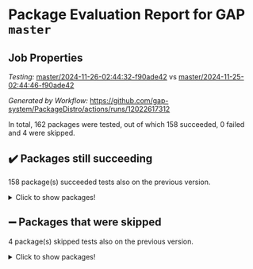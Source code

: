 # Package Evaluation Report for GAP `master`

## Job Properties

*Testing:* [master/2024-11-26-02:44:32-f90ade42](https://github.com/gap-system/PackageDistro/blob/data/reports/master/2024-11-26-02:44:32-f90ade42) vs [master/2024-11-25-02:44:46-f90ade42](https://github.com/gap-system/PackageDistro/blob/data/reports/master/2024-11-25-02:44:46-f90ade42)

*Generated by Workflow:* https://github.com/gap-system/PackageDistro/actions/runs/12022617312

In total, 162 packages were tested, out of which 158 succeeded, 0 failed and 4 were skipped.

## :heavy_check_mark: Packages still succeeding

158 package(s) succeeded tests also on the previous version.
<details><summary>Click to show packages!</summary>

- 4ti2interface 2023.02-04 [(success)](https://github.com/gap-system/PackageDistro/actions/runs/12022617312/job/33515332723)
- ace 5.6.2 [(success)](https://github.com/gap-system/PackageDistro/actions/runs/12022617312/job/33515336288)
- aclib 1.3.2 [(success)](https://github.com/gap-system/PackageDistro/actions/runs/12022617312/job/33515336853)
- agt 0.3.1 [(success)](https://github.com/gap-system/PackageDistro/actions/runs/12022617312/job/33515337373)
- alnuth 3.2.1 [(success)](https://github.com/gap-system/PackageDistro/actions/runs/12022617312/job/33515337646)
- anupq 3.3.1 [(success)](https://github.com/gap-system/PackageDistro/actions/runs/12022617312/job/33515339089)
- atlasrep 2.1.9 [(success)](https://github.com/gap-system/PackageDistro/actions/runs/12022617312/job/33515340346)
- autodoc 2023.06.19 [(success)](https://github.com/gap-system/PackageDistro/actions/runs/12022617312/job/33515340595)
- automata 1.16 [(success)](https://github.com/gap-system/PackageDistro/actions/runs/12022617312/job/33515340780)
- automgrp 1.3.2 [(success)](https://github.com/gap-system/PackageDistro/actions/runs/12022617312/job/33515340964)
- autpgrp 1.11 [(success)](https://github.com/gap-system/PackageDistro/actions/runs/12022617312/job/33515341168)
- cap 2024.11-02 [(success)](https://github.com/gap-system/PackageDistro/actions/runs/12022617312/job/33515341388)
- caratinterface 2.3.7 [(success)](https://github.com/gap-system/PackageDistro/actions/runs/12022617312/job/33515341612)
- cddinterface 2024.09.02 [(success)](https://github.com/gap-system/PackageDistro/actions/runs/12022617312/job/33515341789)
- circle 1.6.6 [(success)](https://github.com/gap-system/PackageDistro/actions/runs/12022617312/job/33515341966)
- classicpres 1.22 [(success)](https://github.com/gap-system/PackageDistro/actions/runs/12022617312/job/33515342132)
- cohomolo 1.6.11 [(success)](https://github.com/gap-system/PackageDistro/actions/runs/12022617312/job/33515342272)
- congruence 1.2.7 [(success)](https://github.com/gap-system/PackageDistro/actions/runs/12022617312/job/33515342469)
- corefreesub 0.6 [(success)](https://github.com/gap-system/PackageDistro/actions/runs/12022617312/job/33515342647)
- corelg 1.57 [(success)](https://github.com/gap-system/PackageDistro/actions/runs/12022617312/job/33515342814)
- crime 1.6 [(success)](https://github.com/gap-system/PackageDistro/actions/runs/12022617312/job/33515342977)
- crisp 1.4.6 [(success)](https://github.com/gap-system/PackageDistro/actions/runs/12022617312/job/33515343148)
- crypting 0.10.5 [(success)](https://github.com/gap-system/PackageDistro/actions/runs/12022617312/job/33515343311)
- cryst 4.1.27 [(success)](https://github.com/gap-system/PackageDistro/actions/runs/12022617312/job/33515343498)
- crystcat 1.1.10 [(success)](https://github.com/gap-system/PackageDistro/actions/runs/12022617312/job/33515343677)
- ctbllib 1.3.9 [(success)](https://github.com/gap-system/PackageDistro/actions/runs/12022617312/job/33515343838)
- cubefree 1.20 [(success)](https://github.com/gap-system/PackageDistro/actions/runs/12022617312/job/33515344004)
- curlinterface 2.4.0 [(success)](https://github.com/gap-system/PackageDistro/actions/runs/12022617312/job/33515344164)
- cvec 2.8.2 [(success)](https://github.com/gap-system/PackageDistro/actions/runs/12022617312/job/33515344373)
- datastructures 0.3.1 [(success)](https://github.com/gap-system/PackageDistro/actions/runs/12022617312/job/33515344536)
- deepthought 1.0.7 [(success)](https://github.com/gap-system/PackageDistro/actions/runs/12022617312/job/33515344681)
- design 1.8.2 [(success)](https://github.com/gap-system/PackageDistro/actions/runs/12022617312/job/33515344856)
- difsets 2.3.1 [(success)](https://github.com/gap-system/PackageDistro/actions/runs/12022617312/job/33515345064)
- digraphs 1.9.0 [(success)](https://github.com/gap-system/PackageDistro/actions/runs/12022617312/job/33515345345)
- edim 1.3.8 [(success)](https://github.com/gap-system/PackageDistro/actions/runs/12022617312/job/33515345514)
- example 4.4.0 [(success)](https://github.com/gap-system/PackageDistro/actions/runs/12022617312/job/33515345691)
- examplesforhomalg 2023.10-01 [(success)](https://github.com/gap-system/PackageDistro/actions/runs/12022617312/job/33515345885)
- factint 1.6.3 [(success)](https://github.com/gap-system/PackageDistro/actions/runs/12022617312/job/33515346073)
- ferret 1.0.14 [(success)](https://github.com/gap-system/PackageDistro/actions/runs/12022617312/job/33515346233)
- fga 1.5.0 [(success)](https://github.com/gap-system/PackageDistro/actions/runs/12022617312/job/33515346386)
- fining 1.5.6 [(success)](https://github.com/gap-system/PackageDistro/actions/runs/12022617312/job/33515346549)
- float 1.0.5 [(success)](https://github.com/gap-system/PackageDistro/actions/runs/12022617312/job/33515346722)
- format 1.4.4 [(success)](https://github.com/gap-system/PackageDistro/actions/runs/12022617312/job/33515346901)
- forms 1.2.12 [(success)](https://github.com/gap-system/PackageDistro/actions/runs/12022617312/job/33515347062)
- fplsa 1.2.6 [(success)](https://github.com/gap-system/PackageDistro/actions/runs/12022617312/job/33515347194)
- fr 2.4.13 [(success)](https://github.com/gap-system/PackageDistro/actions/runs/12022617312/job/33515347351)
- francy 2.0.3 [(success)](https://github.com/gap-system/PackageDistro/actions/runs/12022617312/job/33515347485)
- fwtree 1.3 [(success)](https://github.com/gap-system/PackageDistro/actions/runs/12022617312/job/33515347654)
- gapdoc 1.6.7 [(success)](https://github.com/gap-system/PackageDistro/actions/runs/12022617312/job/33515347823)
- gauss 2023.08-01 [(success)](https://github.com/gap-system/PackageDistro/actions/runs/12022617312/job/33515347970)
- gaussforhomalg 2024.08-01 [(success)](https://github.com/gap-system/PackageDistro/actions/runs/12022617312/job/33515348117)
- gbnp 1.1.0 [(success)](https://github.com/gap-system/PackageDistro/actions/runs/12022617312/job/33515348272)
- generalizedmorphismsforcap 2024.09-03 [(success)](https://github.com/gap-system/PackageDistro/actions/runs/12022617312/job/33515348432)
- genss 1.6.9 [(success)](https://github.com/gap-system/PackageDistro/actions/runs/12022617312/job/33515348585)
- gradedmodules 2024.01-01 [(success)](https://github.com/gap-system/PackageDistro/actions/runs/12022617312/job/33515348761)
- gradedringforhomalg 2024.07-01 [(success)](https://github.com/gap-system/PackageDistro/actions/runs/12022617312/job/33515348910)
- grape 4.9.2 [(success)](https://github.com/gap-system/PackageDistro/actions/runs/12022617312/job/33515349064)
- groupoids 1.76 [(success)](https://github.com/gap-system/PackageDistro/actions/runs/12022617312/job/33515349251)
- grpconst 2.6.5 [(success)](https://github.com/gap-system/PackageDistro/actions/runs/12022617312/job/33515349488)
- guarana 0.96.3 [(success)](https://github.com/gap-system/PackageDistro/actions/runs/12022617312/job/33515349723)
- guava 3.19 [(success)](https://github.com/gap-system/PackageDistro/actions/runs/12022617312/job/33515349872)
- hap 1.66 [(success)](https://github.com/gap-system/PackageDistro/actions/runs/12022617312/job/33515350047)
- hapcryst 0.1.15 [(success)](https://github.com/gap-system/PackageDistro/actions/runs/12022617312/job/33515350217)
- hecke 1.5.4 [(success)](https://github.com/gap-system/PackageDistro/actions/runs/12022617312/job/33515350423)
- help 4.0 [(success)](https://github.com/gap-system/PackageDistro/actions/runs/12022617312/job/33515350623)
- homalg 2024.01-01 [(success)](https://github.com/gap-system/PackageDistro/actions/runs/12022617312/job/33515350939)
- homalgtocas 2023.11-01 [(success)](https://github.com/gap-system/PackageDistro/actions/runs/12022617312/job/33515351139)
- idrel 2.48 [(success)](https://github.com/gap-system/PackageDistro/actions/runs/12022617312/job/33515351332)
- images 1.3.3 [(success)](https://github.com/gap-system/PackageDistro/actions/runs/12022617312/job/33515351586)
- intpic 0.4.0 [(success)](https://github.com/gap-system/PackageDistro/actions/runs/12022617312/job/33515351801)
- io 4.9.1 [(success)](https://github.com/gap-system/PackageDistro/actions/runs/12022617312/job/33515352026)
- io_forhomalg 2023.02-04 [(success)](https://github.com/gap-system/PackageDistro/actions/runs/12022617312/job/33515352214)
- irredsol 1.4.4 [(success)](https://github.com/gap-system/PackageDistro/actions/runs/12022617312/job/33515352428)
- json 2.2.2 [(success)](https://github.com/gap-system/PackageDistro/actions/runs/12022617312/job/33515352660)
- jupyterkernel 1.5.1 [(success)](https://github.com/gap-system/PackageDistro/actions/runs/12022617312/job/33515352910)
- jupyterviz 1.5.6 [(success)](https://github.com/gap-system/PackageDistro/actions/runs/12022617312/job/33515353138)
- kan 1.37 [(success)](https://github.com/gap-system/PackageDistro/actions/runs/12022617312/job/33515353355)
- kbmag 1.5.11 [(success)](https://github.com/gap-system/PackageDistro/actions/runs/12022617312/job/33515353568)
- laguna 3.9.7 [(success)](https://github.com/gap-system/PackageDistro/actions/runs/12022617312/job/33515353765)
- liealgdb 2.2.1 [(success)](https://github.com/gap-system/PackageDistro/actions/runs/12022617312/job/33515353949)
- liepring 2.9.1 [(success)](https://github.com/gap-system/PackageDistro/actions/runs/12022617312/job/33515354145)
- liering 2.4.2 [(success)](https://github.com/gap-system/PackageDistro/actions/runs/12022617312/job/33515354379)
- linearalgebraforcap 2024.10-01 [(success)](https://github.com/gap-system/PackageDistro/actions/runs/12022617312/job/33515354580)
- lins 0.9 [(success)](https://github.com/gap-system/PackageDistro/actions/runs/12022617312/job/33515354778)
- localizeringforhomalg 2023.10-01 [(success)](https://github.com/gap-system/PackageDistro/actions/runs/12022617312/job/33515355034)
- loops 3.4.4 [(success)](https://github.com/gap-system/PackageDistro/actions/runs/12022617312/job/33515355251)
- lpres 1.1.1 [(success)](https://github.com/gap-system/PackageDistro/actions/runs/12022617312/job/33515355432)
- majoranaalgebras 1.5.2 [(success)](https://github.com/gap-system/PackageDistro/actions/runs/12022617312/job/33515355615)
- mapclass 1.4.6 [(success)](https://github.com/gap-system/PackageDistro/actions/runs/12022617312/job/33515355803)
- matgrp 0.71 [(success)](https://github.com/gap-system/PackageDistro/actions/runs/12022617312/job/33515355998)
- matricesforhomalg 2024.11-02 [(success)](https://github.com/gap-system/PackageDistro/actions/runs/12022617312/job/33515356231)
- modisom 3.0.0 [(success)](https://github.com/gap-system/PackageDistro/actions/runs/12022617312/job/33515356417)
- modulepresentationsforcap 2024.09-02 [(success)](https://github.com/gap-system/PackageDistro/actions/runs/12022617312/job/33515356647)
- modules 2024.01-01 [(success)](https://github.com/gap-system/PackageDistro/actions/runs/12022617312/job/33515356869)
- monoidalcategories 2024.09-05 [(success)](https://github.com/gap-system/PackageDistro/actions/runs/12022617312/job/33515357073)
- nconvex 2022.09-01 [(success)](https://github.com/gap-system/PackageDistro/actions/runs/12022617312/job/33515357281)
- nilmat 1.4.2 [(success)](https://github.com/gap-system/PackageDistro/actions/runs/12022617312/job/33515357512)
- nock 1.5 [(success)](https://github.com/gap-system/PackageDistro/actions/runs/12022617312/job/33515357755)
- normalizinterface 1.3.7 [(success)](https://github.com/gap-system/PackageDistro/actions/runs/12022617312/job/33515357965)
- nq 2.5.11 [(success)](https://github.com/gap-system/PackageDistro/actions/runs/12022617312/job/33515358168)
- numericalsgps 1.4.0 [(success)](https://github.com/gap-system/PackageDistro/actions/runs/12022617312/job/33515358352)
- openmath 11.5.3 [(success)](https://github.com/gap-system/PackageDistro/actions/runs/12022617312/job/33515358605)
- orb 4.9.1 [(success)](https://github.com/gap-system/PackageDistro/actions/runs/12022617312/job/33515358806)
- packagemanager 1.6 [(success)](https://github.com/gap-system/PackageDistro/actions/runs/12022617312/job/33515358989)
- patternclass 2.4.5 [(success)](https://github.com/gap-system/PackageDistro/actions/runs/12022617312/job/33515359208)
- permut 2.0.5 [(success)](https://github.com/gap-system/PackageDistro/actions/runs/12022617312/job/33515359391)
- polenta 1.3.10 [(success)](https://github.com/gap-system/PackageDistro/actions/runs/12022617312/job/33515359619)
- polymaking 0.8.7 [(success)](https://github.com/gap-system/PackageDistro/actions/runs/12022617312/job/33515359873)
- primgrp 3.4.4 [(success)](https://github.com/gap-system/PackageDistro/actions/runs/12022617312/job/33515360055)
- profiling 2.6.0 [(success)](https://github.com/gap-system/PackageDistro/actions/runs/12022617312/job/33515360273)
- qdistrnd 0.9.4 [(success)](https://github.com/gap-system/PackageDistro/actions/runs/12022617312/job/33515360482)
- qpa 1.35 [(success)](https://github.com/gap-system/PackageDistro/actions/runs/12022617312/job/33515360745)
- quagroup 1.8.4 [(success)](https://github.com/gap-system/PackageDistro/actions/runs/12022617312/job/33515360946)
- radiroot 2.9 [(success)](https://github.com/gap-system/PackageDistro/actions/runs/12022617312/job/33515361160)
- rcwa 4.7.1 [(success)](https://github.com/gap-system/PackageDistro/actions/runs/12022617312/job/33515361323)
- rds 1.8 [(success)](https://github.com/gap-system/PackageDistro/actions/runs/12022617312/job/33515361534)
- recog 1.4.3 [(success)](https://github.com/gap-system/PackageDistro/actions/runs/12022617312/job/33515361754)
- repndecomp 1.3.0 [(success)](https://github.com/gap-system/PackageDistro/actions/runs/12022617312/job/33515361972)
- repsn 3.1.2 [(success)](https://github.com/gap-system/PackageDistro/actions/runs/12022617312/job/33515362186)
- resclasses 4.7.3 [(success)](https://github.com/gap-system/PackageDistro/actions/runs/12022617312/job/33515362357)
- ringsforhomalg 2024.11-02 [(success)](https://github.com/gap-system/PackageDistro/actions/runs/12022617312/job/33515362507)
- sco 2023.08-01 [(success)](https://github.com/gap-system/PackageDistro/actions/runs/12022617312/job/33515362727)
- scscp 2.4.3 [(success)](https://github.com/gap-system/PackageDistro/actions/runs/12022617312/job/33515363126)
- semigroups 5.4.0 [(success)](https://github.com/gap-system/PackageDistro/actions/runs/12022617312/job/33515363331)
- sglppow 2.4 [(success)](https://github.com/gap-system/PackageDistro/actions/runs/12022617312/job/33515363532)
- sgpviz 0.999.6 [(success)](https://github.com/gap-system/PackageDistro/actions/runs/12022617312/job/33515363704)
- simpcomp 2.1.14 [(success)](https://github.com/gap-system/PackageDistro/actions/runs/12022617312/job/33515363881)
- singular 2024.06.03 [(success)](https://github.com/gap-system/PackageDistro/actions/runs/12022617312/job/33515364110)
- sl2reps 1.1 [(success)](https://github.com/gap-system/PackageDistro/actions/runs/12022617312/job/33515364283)
- sla 1.6.2 [(success)](https://github.com/gap-system/PackageDistro/actions/runs/12022617312/job/33515364461)
- smallantimagmas 0.2.12 [(success)](https://github.com/gap-system/PackageDistro/actions/runs/12022617312/job/33515364667)
- smallgrp 1.5.4 [(success)](https://github.com/gap-system/PackageDistro/actions/runs/12022617312/job/33515364875)
- smallsemi 0.7.1 [(success)](https://github.com/gap-system/PackageDistro/actions/runs/12022617312/job/33515365165)
- sonata 2.9.6 [(success)](https://github.com/gap-system/PackageDistro/actions/runs/12022617312/job/33515365361)
- sophus 1.27 [(success)](https://github.com/gap-system/PackageDistro/actions/runs/12022617312/job/33515365549)
- sotgrps 1.3 [(success)](https://github.com/gap-system/PackageDistro/actions/runs/12022617312/job/33515365737)
- spinsym 1.5.2 [(success)](https://github.com/gap-system/PackageDistro/actions/runs/12022617312/job/33515365912)
- standardff 1.0 [(success)](https://github.com/gap-system/PackageDistro/actions/runs/12022617312/job/33515366107)
- symbcompcc 1.3.2 [(success)](https://github.com/gap-system/PackageDistro/actions/runs/12022617312/job/33515366286)
- thelma 1.3 [(success)](https://github.com/gap-system/PackageDistro/actions/runs/12022617312/job/33515366460)
- tomlib 1.2.11 [(success)](https://github.com/gap-system/PackageDistro/actions/runs/12022617312/job/33515366638)
- toolsforhomalg 2024.09-01 [(success)](https://github.com/gap-system/PackageDistro/actions/runs/12022617312/job/33515366804)
- toric 1.9.6 [(success)](https://github.com/gap-system/PackageDistro/actions/runs/12022617312/job/33515367038)
- toricvarieties 2022.07.13 [(success)](https://github.com/gap-system/PackageDistro/actions/runs/12022617312/job/33515367214)
- transgrp 3.6.5 [(success)](https://github.com/gap-system/PackageDistro/actions/runs/12022617312/job/33515367368)
- typeset 1.2.2 [(success)](https://github.com/gap-system/PackageDistro/actions/runs/12022617312/job/33515367549)
- ugaly 4.1.3 [(success)](https://github.com/gap-system/PackageDistro/actions/runs/12022617312/job/33515367730)
- unipot 1.6 [(success)](https://github.com/gap-system/PackageDistro/actions/runs/12022617312/job/33515367899)
- unitlib 4.2.0 [(success)](https://github.com/gap-system/PackageDistro/actions/runs/12022617312/job/33515368075)
- utils 0.85 [(success)](https://github.com/gap-system/PackageDistro/actions/runs/12022617312/job/33515368266)
- uuid 0.7 [(success)](https://github.com/gap-system/PackageDistro/actions/runs/12022617312/job/33515368444)
- walrus 0.9991 [(success)](https://github.com/gap-system/PackageDistro/actions/runs/12022617312/job/33515368661)
- wedderga 4.10.5 [(success)](https://github.com/gap-system/PackageDistro/actions/runs/12022617312/job/33515368924)
- wpe 0.8 [(success)](https://github.com/gap-system/PackageDistro/actions/runs/12022617312/job/33515369096)
- xmod 2.92 [(success)](https://github.com/gap-system/PackageDistro/actions/runs/12022617312/job/33515369320)
- xmodalg 1.23 [(success)](https://github.com/gap-system/PackageDistro/actions/runs/12022617312/job/33515369494)
- yangbaxter 0.10.6 [(success)](https://github.com/gap-system/PackageDistro/actions/runs/12022617312/job/33515369658)
- zeromqinterface 0.16 [(success)](https://github.com/gap-system/PackageDistro/actions/runs/12022617312/job/33515369826)
</details>

## :heavy_minus_sign: Packages that were skipped

4 package(s) skipped tests also on the previous version.
<details><summary>Click to show packages!</summary>

- browse 1.8.21 [(skipped)](https://github.com/gap-system/PackageDistro/actions/runs/12022617312/job/33515128685)
- itc 1.5.1 [(skipped)](https://github.com/gap-system/PackageDistro/actions/runs/12022617312/job/33515128685)
- polycyclic 2.16 [(skipped)](https://github.com/gap-system/PackageDistro/actions/runs/12022617312/job/33515128685)
- xgap 4.32 [(skipped)](https://github.com/gap-system/PackageDistro/actions/runs/12022617312/job/33515128685)
</details>

